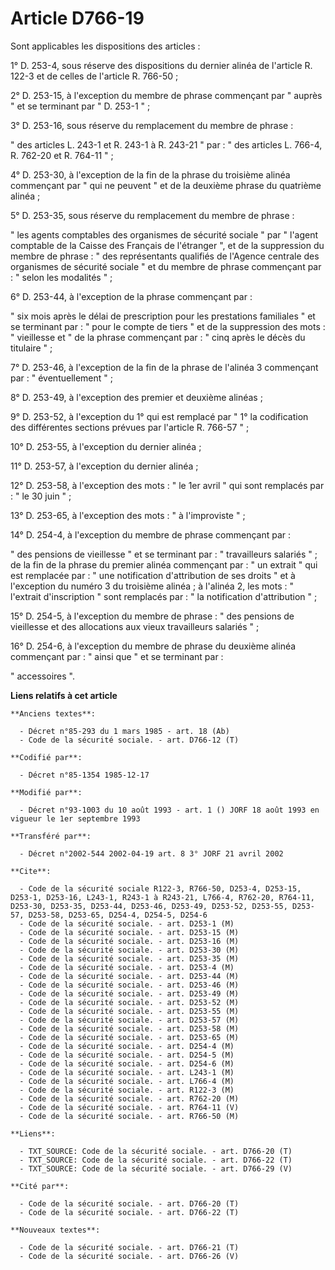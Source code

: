 # Article D766-19

Sont applicables les dispositions des articles :

1° D. 253-4, sous réserve des dispositions du dernier alinéa de l'article R. 122-3 et de celles de l'article R. 766-50 ;

2° D. 253-15, à l'exception du membre de phrase commençant par " auprès " et se terminant par " D. 253-1 " ;

3° D. 253-16, sous réserve du remplacement du membre de phrase :

" des articles L. 243-1 et R. 243-1 à R. 243-21 " par : " des articles L. 766-4, R. 762-20 et R. 764-11 " ;

4° D. 253-30, à l'exception de la fin de la phrase du troisième alinéa commençant par " qui ne peuvent " et de la deuxième
phrase du quatrième alinéa ;

5° D. 253-35, sous réserve du remplacement du membre de phrase :

" les agents comptables des organismes de sécurité sociale " par " l'agent comptable de la Caisse des Français de l'étranger
", et de la suppression du membre de phrase : " des représentants qualifiés de l'Agence centrale des organismes de sécurité
sociale " et du membre de phrase commençant par : " selon les modalités " ;

6° D. 253-44, à l'exception de la phrase commençant par :

" six mois après le délai de prescription pour les prestations familiales " et se terminant par : " pour le compte de tiers "
et de la suppression des mots : " vieillesse et " de la phrase commençant par : " cinq après le décès du titulaire " ;

7° D. 253-46, à l'exception de la fin de la phrase de l'alinéa 3 commençant par : " éventuellement " ;

8° D. 253-49, à l'exception des premier et deuxième alinéas ;

9° D. 253-52, à l'exception du 1° qui est remplacé par " 1° la codification des différentes sections prévues par l'article R.
766-57 " ;

10° D. 253-55, à l'exception du dernier alinéa ;

11° D. 253-57, à l'exception du dernier alinéa ;

12° D. 253-58, à l'exception des mots : " le 1er avril " qui sont remplacés par : " le 30 juin " ;

13° D. 253-65, à l'exception des mots : " à l'improviste " ;

14° D. 254-4, à l'exception du membre de phrase commençant par :

" des pensions de vieillesse " et se terminant par : " travailleurs salariés " ; de la fin de la phrase du premier alinéa
commençant par : " un extrait " qui est remplacée par : " une notification d'attribution de ses droits " et à l'exception du
numéro 3 du troisième alinéa ; à l'alinéa 2, les mots : " l'extrait d'inscription " sont remplacés par : " la notification
d'attribution " ;

15° D. 254-5, à l'exception du membre de phrase : " des pensions de vieillesse et des allocations aux vieux travailleurs
salariés " ;

16° D. 254-6, à l'exception du membre de phrase du deuxième alinéa commençant par : " ainsi que " et se terminant par :

" accessoires ".

**Liens relatifs à cet article**

	**Anciens textes**:

	  - Décret n°85-293 du 1 mars 1985 - art. 18 (Ab)
	  - Code de la sécurité sociale. - art. D766-12 (T)

	**Codifié par**:

	  - Décret n°85-1354 1985-12-17

	**Modifié par**:

	  - Décret n°93-1003 du 10 août 1993 - art. 1 () JORF 18 août 1993 en vigueur le 1er septembre 1993

	**Transféré par**:

	  - Décret n°2002-544 2002-04-19 art. 8 3° JORF 21 avril 2002

	**Cite**:

	  - Code de la sécurité sociale R122-3, R766-50, D253-4, D253-15, D253-1, D253-16, L243-1, R243-1 à R243-21, L766-4, R762-20, R764-11, D253-30, D253-35, D253-44, D253-46, D253-49, D253-52, D253-55, D253-57, D253-58, D253-65, D254-4, D254-5, D254-6
	  - Code de la sécurité sociale. - art. D253-1 (M)
	  - Code de la sécurité sociale. - art. D253-15 (M)
	  - Code de la sécurité sociale. - art. D253-16 (M)
	  - Code de la sécurité sociale. - art. D253-30 (M)
	  - Code de la sécurité sociale. - art. D253-35 (M)
	  - Code de la sécurité sociale. - art. D253-4 (M)
	  - Code de la sécurité sociale. - art. D253-44 (M)
	  - Code de la sécurité sociale. - art. D253-46 (M)
	  - Code de la sécurité sociale. - art. D253-49 (M)
	  - Code de la sécurité sociale. - art. D253-52 (M)
	  - Code de la sécurité sociale. - art. D253-55 (M)
	  - Code de la sécurité sociale. - art. D253-57 (M)
	  - Code de la sécurité sociale. - art. D253-58 (M)
	  - Code de la sécurité sociale. - art. D253-65 (M)
	  - Code de la sécurité sociale. - art. D254-4 (M)
	  - Code de la sécurité sociale. - art. D254-5 (M)
	  - Code de la sécurité sociale. - art. D254-6 (M)
	  - Code de la sécurité sociale. - art. L243-1 (M)
	  - Code de la sécurité sociale. - art. L766-4 (M)
	  - Code de la sécurité sociale. - art. R122-3 (M)
	  - Code de la sécurité sociale. - art. R762-20 (M)
	  - Code de la sécurité sociale. - art. R764-11 (V)
	  - Code de la sécurité sociale. - art. R766-50 (M)

	**Liens**:

	  - TXT_SOURCE: Code de la sécurité sociale. - art. D766-20 (T)
	  - TXT_SOURCE: Code de la sécurité sociale. - art. D766-22 (T)
	  - TXT_SOURCE: Code de la sécurité sociale. - art. D766-29 (V)

	**Cité par**:

	  - Code de la sécurité sociale. - art. D766-20 (T)
	  - Code de la sécurité sociale. - art. D766-22 (T)

	**Nouveaux textes**:

	  - Code de la sécurité sociale. - art. D766-21 (T)
	  - Code de la sécurité sociale. - art. D766-26 (V)
